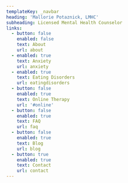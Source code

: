 ```yaml
---
templateKey: _navbar
heading: 'Mallorie Potaznick, LMHC'
subheading: Licensed Mental Health Counselor
links:
  - button: false
    enabled: false
    text: About
    url: about
  - enabled: true
    text: Anxiety
    url: anxiety
  - enabled: true
    text: Eating Disorders
    url: eatingdisorders
  - button: false
    enabled: true
    text: Online Therapy
    url: '#online'
  - button: false
    enabled: true
    text: FAQ
    url: faq
  - button: false
    enabled: true
    text: Blog
    url: blog
  - button: true
    enabled: true
    text: Contact
    url: contact
---
```


